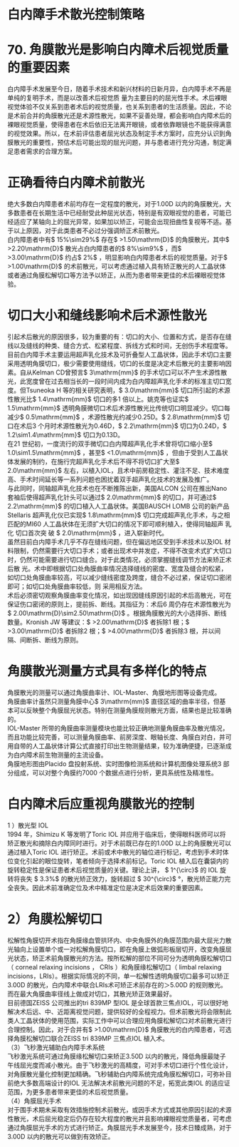 # 白内障手术散光控制策略  
# 70. 角膜散光是影响白内障术后视觉质量的重要因素  
白内障手术发展至今日，随着手术技术和新兴材料的日新月异，白内障手术不再是单纯的复明手术，而是以改善术后视觉质 量为主要目的的屈光性手术。术后裸眼视觉体验不仅关系到患者术后的视觉质量，也关系到患者的生活质量。因此，不论是术前合并的角膜散光还是术源性散光，如果不妥善处理，都会影响白内障术后的裸眼视觉质量，使得患者在术后依旧无法离开眼镜，或者依靠眼镜也不能获得满意的视觉效果。所以，在术前评估患者屈光状态及制定手术方案时，应充分认识到角膜散光的重要性，预估术后可能出现的屈光问题，并与患者进行充分沟通，制定满足患者需求的合理方案。  
#  正确看待白内障术前散光  
绝大多数白内障患者术前均存在一定程度的散光，对于1.00D 以内的角膜散光，大多数患者在长期生活中已经耐受此种屈光状态，特别是有双眼视觉的患者，可能已经适应了某轴向上的屈光异常，如果加以矫正，可能会出现扭曲性复视等不适。基于以上原因，对于此类患者不必过分强调矫正术前散光。  
白内障患者中有$ 15\%\sim29\%$ 存在$ >1.50\mathrm{D}$     的角膜散光，其中$ >2.20\mathrm{D}$     散光占白内障患者的$ 8\%\sim9\%$ ，而$ >3.00\mathrm{D}$     约占$ 2\%$ ，明显影响白内障患者术后的视觉质量。对于$ >1.00\mathrm{D}$     的术前散光，可以考虑通过植入具有矫正散光的人工晶状体或者通过角膜松解切口等方法予以矫正，从而为患者带来更佳的术后裸眼视觉体验。  
#  切口大小和缝线影响术后术源性散光  
引起术后散光的原因很多，较为重要的有：切口的大小、位置和方式，是否存在缝线以及缝线的种类、缝合方式、松紧程度、拆线方式和时间，无创伤手术程度等。  
目前白内障手术主要运用超声乳化技术及可折叠型人工晶状体，因此手术切口主要采用透明角膜切口，极少需要使用缝线，切口的长度是决定术后散光的主要影响因素。自从Kelman CD曾预言$ 3\mathrm{mm}$     的手术切口可以不产生术源性散光，此宽度曾在过去相当长的一段时间内成为白内障超声乳化手术的标准主切口宽度。但Tsuneoka H 等的相关研究表明，$ 3.0\mathrm{mm}$     切口所引起的术源性散光比$ 1.4\mathrm{mm}$     切口的多1 倍以上。姚克等也证实$ 1.5\mathrm{mm}$     透明角膜微切口术后术源性散光比传统切口明显减少。切口每减少$ 0.5\mathrm{mm}$    ，术源性散光约减少0.25D。$ 2.8\mathrm{mm}$     切口在术后3 个月时术源性散光为0.46D，$ 2.2\mathrm{mm}$     切口为0.24D，$ 1.2\sim1.4\mathrm{mm}$     切口为0.13D。  
在21 世纪初，一度流行的双手微切口白内障超声乳化手术曾将切口缩小至$ 1.0\sim1.5\mathrm{mm}$    ，甚至$ <1.0\mathrm{mm}$    ，但由于受到人工晶状体发展的制约，在施行完超声乳化手术后不得不将切口扩大至$ 2.0\mathrm{mm}$     左右，以植入IOL，且术中前房稳定性、灌注不足、技术难度高、手术时间延长等一系列问题也困扰着双手超声乳化技术的发展及推广。  
与此同时，同轴超声乳化技术也在不断推陈出新，美国ALCON 公司在推出Nano 套袖后使得超声乳化针头可以通过$ 2.0\mathrm{mm}$     的切口，并可通过$ 2.2\mathrm{mm}$     的切口植入人工晶状体。美国BAUSCH LOMB 公司的新产品Stellaris 超声乳化仪已实现$ 1.8\mathrm{mm}$    切口完成超声乳化手术，与之相匹配的MI60 人工晶状体在无须扩大切口的情况下即可顺利植入，使得同轴超声 乳化 切口首次突 破 $ 2.0\mathrm{mm}$     ，进入崭新时代。  
虽然目前白内障手术几乎不存在缝线问题，但在偏远地区受到手术技术以及IOL 材料限制，仍然需要行大切口手术；或者出现术中并发症，不得不改变术式扩大切口时，仍然可能需要进行切口缝合。对于此类情况，必须掌握缝线调节方法来矫正术后散 光。术中即根据切口处角膜曲率情况选择缝线的密度、宽度及缝合的松紧，如切口处角膜曲率较高，可以减少缝线密度及跨度，缝合不必过紧，保证切口密闭即可；如切口处角膜曲率较低，则 采用相反方法。  
术后必须密切观察角膜曲率变化情况，如出现因缝线原因引起的术后高散光，可在保证伤口密闭的原则上，提前拆、断线。其指征为：术后6 周仍存在术源性散光为$ 2.00\mathrm{D}\sim2.50\mathrm{D}$    。根据角膜散光的大小选择拆、断线数量。Kronish JW 等建议：$ >2.00\mathrm{D}$    者拆除1 根；$ >3.00\mathrm{D}$     者拆除2 根；$ >4.00\mathrm{D}$     者拆除3 根，并以间隔、间断拆、断线为原则。  
#  角膜散光测量方式具有多样化的特点  
角膜散光的测量可以通过角膜曲率计、IOL-Master、角膜地形图等设备完成。  
角膜曲率计虽然只测量角膜中心$ 3\mathrm{mm}$     直径区域的曲率半径，但基本可以反映整个角膜屈光状态。特别在测量角膜规则散光方面，结果也是比较准确的。  
IOL-Master 所带的角膜曲率测量模块也能比较正确地测量角膜曲率及散光情况，而且功能比较完善，可以测量角膜曲率、前房深度、眼轴长度、角膜白对白，并可用自带的人工晶状体计算公式直接打印出生物测量结果，较为准确便捷，已逐渐成为白内障术前生物测量的主流设备。  
角膜地形图由Placido 盘投射系统、实时图像检测系统和计算机图像处理系统3 部分组成，可以对整个角膜约7000 个数据点进行分析，更具系统性及精准性。  
#  白内障术后应重视角膜散光的控制  
1 ）散光型 IOL  
1994 年，Shimizu K 等发明了Toric IOL 并应用于临床后，使得眼科医师可以将矫正散光和摘除白内障同时进行。对于术前既已存在的1.00D 以上的角膜散光可以通过植入Toric IOL 进行矫正。术前或术中散光的轴位进行标记，考虑到手术时体位变化引起的眼位旋转，笔者倾向于选择术前标记。Toric IOL 植入后在囊袋内的旋转稳定性是保证患者术后视觉质量的关键。理论上讲， $ 1^{\circ}$     的 IOL  旋转将丧失 $ 3.3\%$    的散光矫正效力，旋转超过 $ 30^{\circ}$    °，散光矫正能力完全丧失。因此术前准确定位及术中精准定位是决定术后效果的重要因素。  
# 2）角膜松解切口  
松解性角膜切开术指在角膜缘血管拱环内、中央角膜外的角膜范围内最大屈光力散光轴向上设置单个或一对松解角膜切口，即在角膜上做弧形板层切开，改变角膜屈光状态，矫正术前角膜散光的方法。按所松解的部位不同可分为透明角膜松解切口（ corneal relaxing incisions ， CRIs ）和角膜缘松解切口（ limbal  relaxing incisions，LRIs）。根据实际情况的不同，单一松解性透明角膜切口最多可以矫正 3.00D 的散光，白内障术中联合LRIs术可矫正术前存在的＞5.00D 的规则散光。而在最大角膜曲率径线上做成对切口，其散光矫正效果最好。  
目前德国ZEISS 公司推出的tri 839MP 型IOL 是全球首款三焦点IOL，可以很好地解决术后远、中、近距离视觉问题，提供较好的全程视力。但术前散光将会限制此类人工晶状体的使用范围，实际工作中可以合理应用角膜松解切口对术前散光进行合理控制。因此，对于合并有$ >1.00\mathrm{D}$     角膜散光的白内障患者，可选择角膜松解切口联合ZEISS tri 839MP 三焦点IOL 植入术。  
（3）飞秒激光辅助白内障手术系统  
飞秒激光系统可通过角膜缘松解切口来矫正3.50D 以内的散光，降低角膜最陡子午线屈光度而减小散光。由于飞秒激光的高精度，可对手术切口进行个性化设计，对角膜散光量化控制更加精确。飞秒辅助白内障系统完成角膜松解切口，可弥补目前绝大多数高端设计的IOL 无法解决术前散光问题的不足，拓宽此类IOL 的适应证范围，为更多患者带来更佳的术后视觉质量。  
（4）角膜屈光手术  
对于围手术期未采取有效措施控制术前散光，或因手术方式或其他原因引起的术源性散光，术后屈光稳定后仍存在较大程度的散光并且影响裸眼视觉质量者，可考虑通过角膜屈光手术的方式进行矫正。角膜屈光手术发展至今，技术日臻成熟，对于3.00D 以内的散光可以做到有效矫正。  
